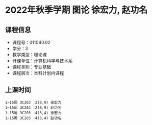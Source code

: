 # 2022年秋季学期 图论 徐宏力, 赵功名






## 课程信息

- 课程号：011040.02
- 学分：3
- 教学类型：理论课
- 开课单位：计算机科学与技术系
- 课程类别：专业基础
- 课程层次：本科计划内课程

## 上课时间

```
1~15周 3C203 :2(8,9) 徐宏力
1~15周 3C203 :2(8,9) 赵功名
1~15周 3C203 :4(3,4) 徐宏力
1~15周 3C203 :4(3,4) 赵功名
```

